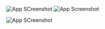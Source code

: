 ![App SCreenshot](https://media.discordapp.net/attachments/1149701616392470650/1255724876602409101/nahida_transparent_divider3.png?ex=667f7dec&is=667e2c6c&hm=be8e1da7ec6d36b3bbe4f3f0d5fed09b4f5a42536766b6aeb05b48cefba34b01&=&format=webp&quality=lossless) ![App Screenshot](https://media.discordapp.net/attachments/1149701616392470650/1255724876602409101/nahida_transparent_divider3.png?ex=667f7dec&is=667e2c6c&hm=be8e1da7ec6d36b3bbe4f3f0d5fed09b4f5a42536766b6aeb05b48cefba34b01&=&format=webp&quality=lossless)

![App SCreenshot](https://media.discordapp.net/attachments/1149701616392470650/1256130407460503572/NAHIDAA.jpg?ex=667fa61a&is=667e549a&hm=31edb5ec5fab9615c7a496378aa23f20623f60e6e799d0dd44a18801ffa6a327&=&format=webp)
